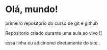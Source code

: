 # Olá, mundo!
 primeiro repositorio do curso de git e github


Repósitorio criado durante uma aula ao vivo !]

essa linha eu adicinonei diretamente do site .
